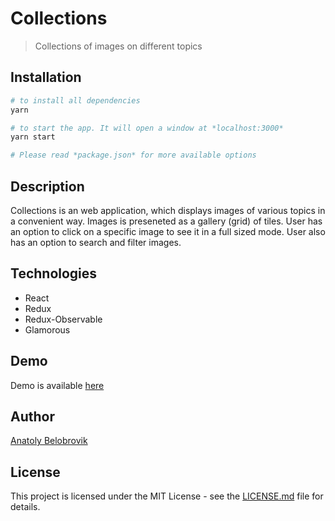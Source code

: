# Collections
>Collections of images on different topics

## Installation
```bash
# to install all dependencies
yarn

# to start the app. It will open a window at *localhost:3000*
yarn start

# Please read *package.json* for more available options
```

## Description
Collections is an web application, which displays images of various topics in a convenient way. Images is preseneted as a gallery (grid) of tiles. User has an option to click on a specific image to see it in a full sized mode. User also has an option to search and filter images.

## Technologies

* React
* Redux
* Redux-Observable
* Glamorous

## Demo
Demo is available [here](https://synthetiquely.github.io/collections/)

## Author
[Anatoly Belobrovik](https://github.com/synthetiquely/)

## License
This project is licensed under the MIT License - see the [LICENSE.md](https://github.com/synthetiquely/collections/blob/master/LICENSE) file for details.